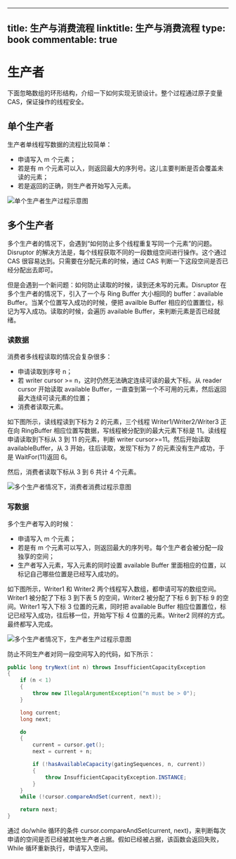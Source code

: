 
---
title: 生产与消费流程
linktitle: 生产与消费流程
type: book
commentable: true
---

# 生产者

下面忽略数组的环形结构，介绍一下如何实现无锁设计。整个过程通过原子变量 CAS，保证操作的线程安全。

## 单个生产者

生产者单线程写数据的流程比较简单：

- 申请写入 m 个元素；
- 若是有 m 个元素可以入，则返回最大的序列号。这儿主要判断是否会覆盖未读的元素；
- 若是返回的正确，则生产者开始写入元素。

![单个生产者生产过程示意图](https://assets.ng-tech.icu/superbed/2021/07/22/60f934b05132923bf8f0058b.jpg)

## 多个生产者

多个生产者的情况下，会遇到“如何防止多个线程重复写同一个元素”的问题。Disruptor 的解决方法是，每个线程获取不同的一段数组空间进行操作。这个通过 CAS 很容易达到。只需要在分配元素的时候，通过 CAS 判断一下这段空间是否已经分配出去即可。

但是会遇到一个新问题：如何防止读取的时候，读到还未写的元素。Disruptor 在多个生产者的情况下，引入了一个与 Ring Buffer 大小相同的 buffer：available Buffer。当某个位置写入成功的时候，便把 availble Buffer 相应的位置置位，标记为写入成功。读取的时候，会遍历 available Buffer，来判断元素是否已经就绪。

### 读数据

消费者多线程读取的情况会复杂很多：

- 申请读取到序号 n；
- 若 writer cursor >= n，这时仍然无法确定连续可读的最大下标。从 reader cursor 开始读取 available Buffer，一直查到第一个不可用的元素，然后返回最大连续可读元素的位置；
- 消费者读取元素。

如下图所示，读线程读到下标为 2 的元素，三个线程 Writer1/Writer2/Writer3 正在向 RingBuffer 相应位置写数据，写线程被分配到的最大元素下标是 11。读线程申请读取到下标从 3 到 11 的元素，判断 writer cursor>=11。然后开始读取 availableBuffer，从 3 开始，往后读取，发现下标为 7 的元素没有生产成功，于是 WaitFor(11)返回 6。

然后，消费者读取下标从 3 到 6 共计 4 个元素。

![多个生产者情况下，消费者消费过程示意图](https://assets.ng-tech.icu/superbed/2021/07/22/60f936b65132923bf8f65818.jpg)

### 写数据

多个生产者写入的时候：

- 申请写入 m 个元素；
- 若是有 m 个元素可以写入，则返回最大的序列号。每个生产者会被分配一段独享的空间；
- 生产者写入元素，写入元素的同时设置 available Buffer 里面相应的位置，以标记自己哪些位置是已经写入成功的。

如下图所示，Writer1 和 Writer2 两个线程写入数组，都申请可写的数组空间。Writer1 被分配了下标 3 到下表 5 的空间，Writer2 被分配了下标 6 到下标 9 的空间。Writer1 写入下标 3 位置的元素，同时把 available Buffer 相应位置置位，标记已经写入成功，往后移一位，开始写下标 4 位置的元素。Writer2 同样的方式。最终都写入完成。

![多个生产者情况下，生产者生产过程示意图](https://assets.ng-tech.icu/superbed/2021/07/22/60f936df5132923bf8f6ef18.jpg)

防止不同生产者对同一段空间写入的代码，如下所示：

```java
public long tryNext(int n) throws InsufficientCapacityException
{
    if (n < 1)
    {
        throw new IllegalArgumentException("n must be > 0");
    }

    long current;
    long next;

    do
    {
        current = cursor.get();
        next = current + n;

        if (!hasAvailableCapacity(gatingSequences, n, current))
        {
            throw InsufficientCapacityException.INSTANCE;
        }
    }
    while (!cursor.compareAndSet(current, next));

    return next;
}
```

通过 do/while 循环的条件 cursor.compareAndSet(current, next)，来判断每次申请的空间是否已经被其他生产者占据。假如已经被占据，该函数会返回失败，While 循环重新执行，申请写入空间。

    